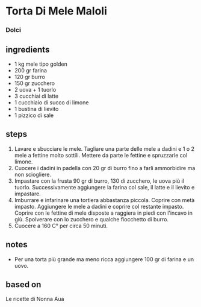 



# Torta Di Mele Maloli
  
### Dolci
## ingredients
  
* 1 kg mele tipo golden  
* 200 gr farina  
* 120 gr burro  
* 150 gr zucchero  
* 2 uova + 1 tuorlo  
* 3 cucchiai di latte  
* 1 cucchiaio di succo di limone  
* 1 bustina di lievito  
* 1 pizzico di sale
## steps
  
1. Lavare e sbucciare le mele. Tagliare una parte delle mele a dadini e 1 o 2 mele a fettine molto sottili. Mettere da parte le fettine e spruzzarle col limone.  
1. Cuocere i dadini in padella con 20 gr di burro fino a farli ammorbidire ma non sciogliere.  
1. Impastare con la frusta 90 gr di burro, 130 di zucchero, le uova più il tuorlo. Successivamente aggiungere la farina col sale, il latte e il lievito e impastare.  
1. Imburrare e infarinare una tortiera abbastanza piccola. Coprire con metà impasto. Aggiungere le mele a dadini e coprire col restante impasto. Coprire con le fettine di mele disposte a raggiera in piedi con l'incavo in giù. Spolverare con lo zucchero e qualche fiocchetto di burro.  
1. Cuocere a 160 C° per circa 50 minuti.
## notes
  
* Per una torta più grande ma meno ricca aggiungere 100 gr di farina e un uovo.
## based on
  
Le ricette di Nonna Aua